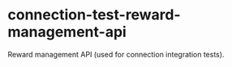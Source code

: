 # connection-test-reward-management-api
Reward management API (used for connection integration tests). 

